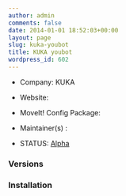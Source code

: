 ```yaml
---
author: admin
comments: false
date: 2014-01-01 18:52:03+00:00
layout: page
slug: kuka-youbot
title: KUKA youbot
wordpress_id: 602
---
```



	
  * Company: KUKA

	
  * Website:

	
  * MoveIt! Config Package:

	
  * Maintainer(s) :

	
  * STATUS: [Alpha](/about/moveit-status#status-code-robots)




### Versions








### Installation







